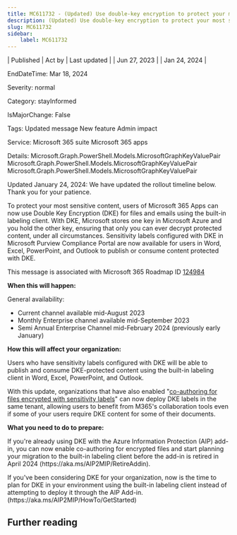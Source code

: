 ```yaml
---
title: MC611732 - (Updated) Use double-key encryption to protect your most sensitive files and emails in Microsoft 365 Apps
description: (Updated) Use double-key encryption to protect your most sensitive files and emails in Microsoft 365 Apps
slug: MC611732
sidebar:
    label: MC611732
---
```



| Published | Act by | Last updated |
| Jun 27, 2023 |  | Jan 24, 2024 |

EndDateTime: Mar 18, 2024

Severity: normal

Category: stayInformed

IsMajorChange: False

Tags: Updated message New feature Admin impact

Service: Microsoft 365 suite Microsoft 365 apps

Details: Microsoft.Graph.PowerShell.Models.MicrosoftGraphKeyValuePair Microsoft.Graph.PowerShell.Models.MicrosoftGraphKeyValuePair Microsoft.Graph.PowerShell.Models.MicrosoftGraphKeyValuePair

<p style="">Updated January 24, 2024: We have updated the rollout timeline below. Thank you for your patience.</p><p style="">To protect your most sensitive content, users of Microsoft 365 Apps can now use Double Key Encryption (DKE) for files and emails using the built-in labeling client. With DKE, Microsoft stores one key in Microsoft Azure and you hold the other key, ensuring that&nbsp;only you&nbsp;can ever decrypt protected content, under all circumstances. Sensitivity labels configured with DKE in Microsoft Purview Compliance Portal are now available for users in Word, Excel, PowerPoint, and Outlook to publish or consume content protected with DKE.</p>
<p>This message is associated with Microsoft 365 Roadmap ID <a href="https://www.microsoft.com/microsoft-365/roadmap?rtc=1&amp;searchterms=127888&amp;filters=&amp;searchterms=124984" target="_blank">124984</a></p>
<p><b>When this will happen:</b></p><p>General availability: </p><ul><li>Current channel available mid-August 2023</li><li>Monthly Enterprise channel available mid-September 2023</li><li>Semi Annual Enterprise Channel mid-February 2024 (previously early January)</li></ul><p><b>How this will affect your organization:</b><br></p>

<p>Users who have sensitivity labels configured with DKE will be able to publish and consume DKE-protected content using the built-in labeling client in Word, Excel, PowerPoint, and Outlook. 
</p><p>With this update, organizations that have also enabled "<a href="https://learn.microsoft.com/en-us/microsoft-365/compliance/sensitivity-labels-coauthoring" target="_blank">co-authoring for files encrypted with sensitivity labels</a>" can now deploy DKE labels in the same tenant, allowing users to benefit from M365's collaboration tools even if some of your users require DKE content for some of their documents.&nbsp;</p>
<p><b>What you need to do to prepare:</b></p>
<p>If you're already using DKE with the Azure Information Protection (AIP) add-in, you can now enable co-authoring for encrypted files and start planning your migration to the built-in labeling client before the add-in is retired in April 2024 (https://aka.ms/AIP2MIP/RetireAddin).
</p><p>If you've been considering DKE for your organization, now is the time to plan for DKE in your environment using the built-in labeling client instead of attempting to deploy it through the AIP Add-in. (https://aka.ms/AIP2MIP/HowTo/GetStarted)&nbsp;</p>

## Further reading
